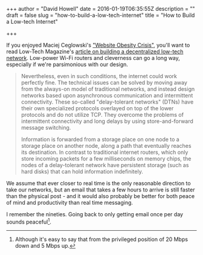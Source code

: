 +++
author = "David Howell"
date = 2016-01-19T06:35:55Z
description = ""
draft = false
slug = "how-to-build-a-low-tech-internet"
title = "How to Build a Low-tech Internet"

+++


If you enjoyed Maciej Ceglowski's ["Website Obesity Crisis"][1], you'll want to read Low-Tech Magazine's [article on building a decentralized low-tech network][2]. Low-power Wi-Fi routers and cleverness can go a long way, especially if we're parsimonious with our design.

> Nevertheless, even in such conditions, the internet could work perfectly fine. The technical issues can be solved by moving away from the always-on model of traditional networks, and instead design networks based upon asynchronous communication and intermittent connectivity. These so-called "delay-tolerant networks" (DTNs) have their own specialized protocols overlayed on top of the lower protocols and do not utilize TCP. They overcome the problems of intermittent connectivity and long delays by using store-and-forward message switching.
>
> Information is forwarded from a storage place on one node to a storage place on another node, along a path that eventually reaches its destination. In contrast to traditional internet routers, which only store incoming packets for a few milliseconds on memory chips, the nodes of a delay-tolerant network have persistent storage (such as hard disks) that can hold information indefinitely.

We assume that ever closer to real time is the only reasonable direction to take our networks, but an email that takes a few hours to arrive is still faster than the physical post - and it would also probably be better for both peace of mind and productivity than real time messaging.

I remember the nineties. Going back to only getting email once per day sounds peaceful[^1].

[1]: http://idlewords.com/talks/website_obesity.htm
[2]: http://www.lowtechmagazine.com/2015/10/how-to-build-a-low-tech-internet.html

[^1]: Although it's easy to say that from the privileged position of 20 Mbps down and 5 Mbps up.

